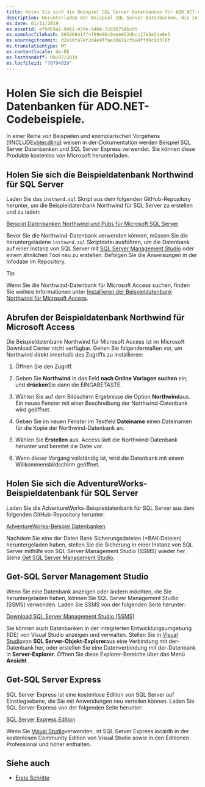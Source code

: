 ```yaml
---
title: Holen Sie sich die Beispiel SQL Server Datenbanken für ADO.NET-Codebeispiele.
description: Herunterladen der Beispiel SQL Server-Datenbanken, die in den Codebeispielen in der ADO.NET-Dokumentation verwendet werden, sowie SQL Server und Verwaltungs Tools
ms.date: 01/11/2019
ms.assetid: ef9d69a1-9461-43fe-94bb-7c836754bcb5
ms.openlocfilehash: 60566041ff4f99e96c9aee052dbcc17b5e5da9e5
ms.sourcegitcommit: d2e1dfa7ef2d4e9ffae3d431cf6a4ffd9c8d378f
ms.translationtype: MT
ms.contentlocale: de-DE
ms.lasthandoff: 09/07/2019
ms.locfileid: "70794029"
---
```

# <a name="get-the-sample-databases-for-adonet-code-samples"></a>Holen Sie sich die Beispiel Datenbanken für ADO.NET-Codebeispiele.

In einer Reihe von Beispielen und exemplarischen Vorgehens [!INCLUDE[vbtecdlinq](../../../../../../includes/vbtecdlinq-md.md)] weisen in der-Dokumentation werden Beispiel SQL Server Datenbanken und SQL Server Express verwendet. Sie können diese Produkte kostenlos von Microsoft herunterladen.

## <a name="get-the-northwind-sample-database-for-sql-server"></a>Holen Sie sich die Beispieldatenbank Northwind für SQL Server

Laden Sie das `instnwnd.sql` Skript aus dem folgenden GitHub-Repository herunter, um die Beispieldatenbank Northwind für SQL Server zu erstellen und zu laden:

[Beispiel Datenbanken Northwind und Pubs für Microsoft SQL Server](https://github.com/Microsoft/sql-server-samples/tree/master/samples/databases/northwind-pubs)

Bevor Sie die Northwind-Datenbank verwenden können, müssen Sie die heruntergeladene `instnwnd.sql` Skriptdatei ausführen, um die Datenbank auf einer Instanz von SQL Server mit [SQL Server Management Studio](#get_ssms) oder einem ähnlichen Tool neu zu erstellen. Befolgen Sie die Anweisungen in der Infodatei im Repository.

> [!TIP]
> Wenn Sie die Northwind-Datenbank für Microsoft Access suchen, finden Sie weitere Informationen unter [Installieren der Beispieldatenbank Northwind für Microsoft Access](#northwind_access).

## <a name="northwind_access"></a>Abrufen der Beispieldatenbank Northwind für Microsoft Access

Die Beispieldatenbank Northwind für Microsoft Access ist im Microsoft Download Center nicht verfügbar. Gehen Sie folgendermaßen vor, um Northwind direkt innerhalb des Zugriffs zu installieren:

1. Öffnen Sie den Zugriff.

1. Geben Sie **Northwind** in das Feld **nach Online Vorlagen suchen** ein, und **drücken**Sie dann die EINGABETASTE.

1. Wählen Sie auf dem Bildschirm Ergebnisse die Option **Northwind**aus. Ein neues Fenster mit einer Beschreibung der Northwind-Datenbank wird geöffnet.

1. Geben Sie im neuen Fenster im Textfeld **Dateiname** einen Dateinamen für die Kopie der Northwind-Datenbank an.

1. Wählen Sie **Erstellen** aus. Access lädt die Northwind-Datenbank herunter und bereitet die Datei vor.

1. Wenn dieser Vorgang vollständig ist, wird die Datenbank mit einem Willkommensbildschirm geöffnet.

## <a name="get-the-adventureworks-sample-database-for-sql-server"></a>Holen Sie sich die AdventureWorks-Beispieldatenbank für SQL Server

Laden Sie die AdventureWorks-Beispieldatenbank für SQL Server aus dem folgenden GitHub-Repository herunter:

[AdventureWorks-Beispiel Datenbanken](https://github.com/Microsoft/sql-server-samples/releases/tag/adventureworks)

Nachdem Sie eine der Daten Bank Sicherungsdateien (\*BAK-Dateien) heruntergeladen haben, stellen Sie die Sicherung in einer Instanz von SQL Server mithilfe von SQL Server Management Studio (SSMS) wieder her. Siehe [Get SQL Server Management Studio](#get_ssms).

## <a name="get_ssms"></a>Get-SQL Server Management Studio
Wenn Sie eine Datenbank anzeigen oder ändern möchten, die Sie heruntergeladen haben, können Sie SQL Server Management Studio (SSMS) verwenden. Laden Sie SSMS von der folgenden Seite herunter:

[Download SQL Server Management Studio (SSMS)](/sql/ssms/download-sql-server-management-studio-ssms) 

Sie können auch Datenbanken in der integrierten Entwicklungsumgebung (IDE) von Visual Studio anzeigen und verwalten. Stellen Sie in [Visual Studio](https://www.visualstudio.com/downloads/?utm_medium=microsoft&utm_source=docs.microsoft.com&utm_campaign=button+cta&utm_content=download+vs2017)von **SQL Server-Objekt-Explorer**aus eine Verbindung mit der-Datenbank her, oder erstellen Sie eine Datenverbindung mit der-Datenbank in **Server-Explorer**. Öffnen Sie diese Explorer-Bereiche über das Menü **Ansicht** .

## <a name="get_sql"></a>Get-SQL Server Express

SQL Server Express ist eine kostenlose Edition von SQL Server auf Einstiegsebene, die Sie mit Anwendungen neu verteilen können. Laden Sie SQL Server Express von der folgenden Seite herunter:
  
[SQL Server Express Edition](https://www.microsoft.com/sql-server/sql-server-editions-express)

Wenn Sie [Visual Studio](https://www.visualstudio.com/downloads/?utm_medium=microsoft&utm_source=docs.microsoft.com&utm_campaign=button+cta&utm_content=download+vs2017)verwenden, ist SQL Server Express localdb in der kostenlosen Community Edition von Visual Studio sowie in den Editionen Professional und höher enthalten.  

## <a name="see-also"></a>Siehe auch

- [Erste Schritte](getting-started.md)
